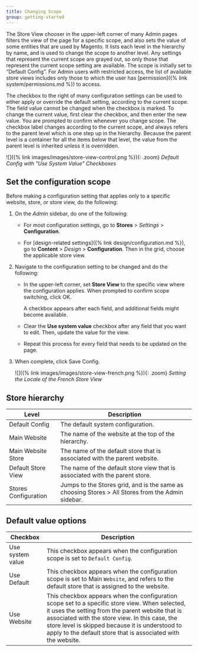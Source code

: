 ```yaml
---
title: Changing Scope
group: getting-started
---
```


The Store View chooser in the upper-left corner of many Admin pages filters the view of the page for a specific scope, and also sets the value of some entities that are used by Magento. It lists each level in the hierarchy by name, and is used to change the scope to another level. Any settings that represent the current scope are grayed out, so only those that represent the current scope setting are available. The scope is initially set to “Default Config”. For Admin users with restricted access, the list of available store views includes only those to which the user has [permission]({% link system/permissions.md %}) to access.

The checkbox to the right of many configuration settings can be used to either apply or override the default setting, according to the current scope. The field value cannot be changed when the checkbox is marked. To change the current value, first clear the checkbox, and then enter the new value. You are prompted to confirm whenever you change scope. The checkbox label changes according to the current scope, and always refers to the parent level which is one step up in the hierarchy. Because the parent level is a container for all the items below that level, the value from the parent level is inherited unless it is overridden.

![]({% link images/images/store-view-control.png %}){: .zoom}
_Default Config with "Use System Value" Checkboxes_

## Set the configuration scope

Before making a configuration setting that applies only to a specific website, store, or store view, do the following:

1. On the _Admin_ sidebar, do one of the following:

   - For most configuration settings, go to **Stores** > _Settings_ > **Configuration**.

   - For [design-related settings]({% link design/configuration.md %}), go to **Content** > _Design_ > **Configuration**. Then in the grid, choose the applicable store view.

1. Navigate to the configuration setting to be changed and do the following:

   - In the upper-left corner, set **Store View** to the specific view where the configuration applies. When prompted to confirm scope switching, click <span class="btn">OK</span>.

      A checkbox appears after each field, and additional fields might become available.

   - Clear the **Use system value** checkbox after any field that you want to edit. Then, update the value for the view.

   - Repeat this process for every field that needs to be updated on the page.

1. When complete, click <span class="btn">Save Config</span>.

   ![]({% link images/images/store-view-french.png %}){: .zoom}
   _Setting the Locale of the French Store View_

## Store hierarchy

|Level|Description|
|--- |--- |
|Default Config|The default system configuration.|
|Main Website|The name of the website at the top of the hierarchy.|
|Main Website Store|The name of the default store that is associated with the parent website.|
|Default Store View|The name of the default store view that is associated with the parent store.|
|Stores Configuration|Jumps to the Stores grid, and is the same as choosing Stores > All Stores from the Admin sidebar.|

## Default value options

|Checkbox|Description|
|--- |--- |
|Use system value|This checkbox appears when the configuration scope is set to `Default Config`.|
|Use Default|This checkbox appears when the configuration scope is set to Main `Website`, and refers to the default store that is assigned to the website.|
|Use Website|This checkbox appears when the configuration scope set to a specific store view. When selected, it uses the setting from the parent website that is associated with the store view. In this case, the store level is skipped because it is understood to apply to the default store that is associated with the website.|
